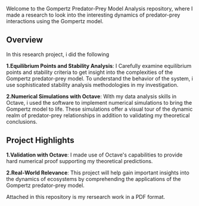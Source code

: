 Welcome to the Gompertz Predator-Prey Model Analysis repository, where I made a research to  look into the interesting dynamics of predator-prey interactions using the Gompertz model.

## Overview
In this research project, i did the following 

**1.Equilibrium Points and Stability Analysis**: I Carefully examine equilibrium points and stability criteria to get insight into the complexities of the Gompertz predator-prey model. To understand the behavior of the system, i use sophisticated stability analysis methodologies in my  investigation.

**2.Numerical Simulations with Octave**: With my data analysis skills in Octave, i used the software to implement numerical simulations to bring the Gompertz model to life. These simulations offer a visual tour of the dynamic realm of predator-prey relationships in addition to validating my theoretical conclusions.


## Project Highlights

**1.Validation with Octave**:  I made use of Octave's capabilities to provide hard numerical proof supporting my theoretical predictions.

**2.Real-World Relevance**: This project will help gain important insights into the dynamics of ecosystems by comprehending the applications of the Gompertz predator-prey model.

Attached in this repository is my rersearch work in a PDF format.
